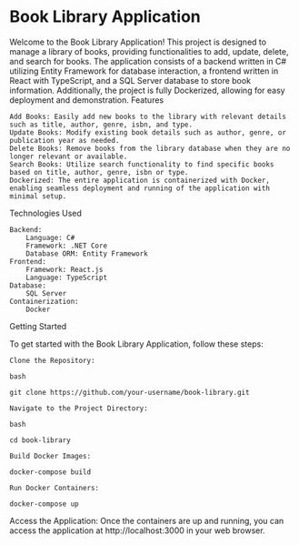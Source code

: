 ﻿# Book Library Application

Welcome to the Book Library Application! This project is designed to manage a library of books, providing functionalities to add, update, delete, and search for books. The application consists of a backend written in C# utilizing Entity Framework for database interaction, a frontend written in React with TypeScript, and a SQL Server database to store book information. Additionally, the project is fully Dockerized, allowing for easy deployment and demonstration.
Features

    Add Books: Easily add new books to the library with relevant details such as title, author, genre, isbn, and type.
    Update Books: Modify existing book details such as author, genre, or publication year as needed.
    Delete Books: Remove books from the library database when they are no longer relevant or available.
    Search Books: Utilize search functionality to find specific books based on title, author, genre, isbn or type.
    Dockerized: The entire application is containerized with Docker, enabling seamless deployment and running of the application with minimal setup.

Technologies Used

    Backend:
        Language: C#
        Framework: .NET Core
        Database ORM: Entity Framework
    Frontend:
        Framework: React.js
        Language: TypeScript
    Database:
        SQL Server
    Containerization:
        Docker

Getting Started

To get started with the Book Library Application, follow these steps:

    Clone the Repository:

    bash

    git clone https://github.com/your-username/book-library.git

    Navigate to the Project Directory:

    bash

    cd book-library

    Build Docker Images:

    docker-compose build

    Run Docker Containers:

    docker-compose up

Access the Application:
Once the containers are up and running, you can access the application at http://localhost:3000 in your web browser.

